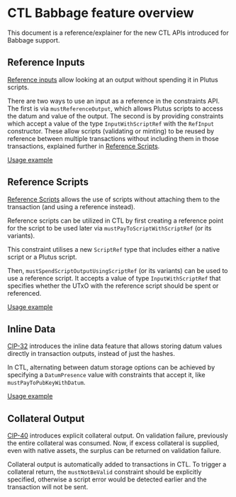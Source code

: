 # CTL Babbage feature overview

This document is a reference/explainer for the new CTL APIs introduced for Babbage support.

## Reference Inputs

[Reference inputs](https://cips.cardano.org/cips/cip31/#referenceinputs) allow looking at an output without spending it in Plutus scripts.

There are two ways to use an input as a reference in the constraints API. The first is via `mustReferenceOutput`, which allows Plutus scripts to access the datum and value of the output. The second is by providing constraints which accept a value of the type `InputWithScriptRef` with the `RefInput` constructor. These allow scripts (validating or minting) to be reused by reference between multiple transactions without including them in those transactions, explained further in [Reference Scripts](#reference-scripts).

[Usage example](../examples/PlutusV2/ReferenceInputs.purs)

## Reference Scripts

[Reference Scripts](https://developers.cardano.org/docs/governance/cardano-improvement-proposals/cip-0033/) allows the use of scripts without attaching them to the transaction (and using a reference instead).

Reference scripts can be utilized in CTL by first creating a reference point for the script to be used later via `mustPayToScriptWithScriptRef` (or its variants).

This constraint utilises a new `ScriptRef` type that includes either a native script or a Plutus script.

Then, `mustSpendScriptOutputUsingScriptRef` (or its variants) can be used to use a reference script. It accepts a value of type `InputWithScriptRef` that specifies whether the UTxO with the reference script should be spent or referenced.

[Usage example](../examples/PlutusV2/ReferenceScripts.purs)

## Inline Data

[CIP-32](https://developers.cardano.org/docs/governance/cardano-improvement-proposals/cip-0032/) introduces the inline data feature that allows storing datum values directly in transaction outputs, instead of just the hashes.

In CTL, alternating between datum storage options can be achieved by specifying a `DatumPresence` value with constraints that accept it, like `mustPayToPubKeyWithDatum`.

[Usage example](../examples/PlutusV2/InlineDatum.purs)

## Collateral Output

[CIP-40](https://cips.cardano.org/cips/cip40/) introduces explicit collateral output. On validation failure, previously the entire collateral was consumed. Now, if excess collateral is supplied, even with native assets, the surplus can be returned on validation failure.

Collateral output is automatically added to transactions in CTL. To trigger a collateral return, the `mustNotBeValid` constraint should be explicitly specified, otherwise a script error would be detected earlier and the transaction will not be sent.
